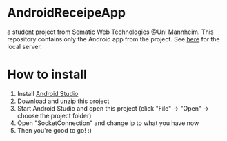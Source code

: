 # AndroidReceipeApp
a student project from Sematic Web Technologies @Uni Mannheim.
This repository contains only the Android app from the project.
See <a href="https://github.com/lenatech/hws16_swt_FoodBomb">here</a> for the local server.

# How to install
1. Install <a href="https://developer.android.com/studio/index.html">Android Studio</a>
2. Download and unzip this project
3. Start Android Studio and open this project (click "File" -> "Open" -> choose the project folder)
4. Open "SocketConnection" and change ip to what you have now
5. Then you're good to go! :)
